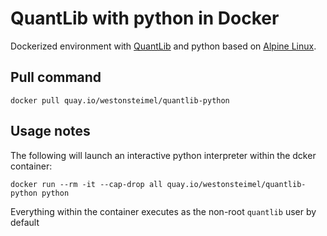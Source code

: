 # QuantLib with python in Docker
Dockerized environment with [QuantLib](http://quantlib.org) and python based on [Alpine Linux](https://alpinelinux.org).

## Pull command
`docker pull quay.io/westonsteimel/quantlib-python`

## Usage notes
The following will launch an interactive python interpreter within the dcker container:

`docker run --rm -it --cap-drop all quay.io/westonsteimel/quantlib-python python`

Everything within the container executes as the non-root `quantlib` user by default
